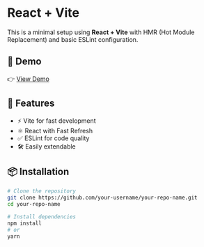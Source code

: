 # React + Vite

This is a minimal setup using **React + Vite** with HMR (Hot Module Replacement) and basic ESLint configuration.

## 🔗 Demo

👉 [View Demo](https://auto-copy.vercel.app/)

## 🚀 Features

- ⚡️ Vite for fast development
- ⚛️ React with Fast Refresh
- ✅ ESLint for code quality
- 🛠️ Easily extendable

## 📦 Installation

```bash
# Clone the repository
git clone https://github.com/your-username/your-repo-name.git
cd your-repo-name

# Install dependencies
npm install
# or
yarn

